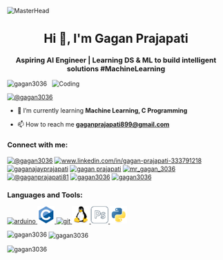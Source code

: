 ![MasterHead](https://user-images.githubusercontent.com/74038190/241765440-80728820-e06b-4f96-9c9e-9df46f0cc0a5.gif)
<h1 align="center">Hi 👋, I'm Gagan Prajapati</h1>
<h3 align="center">Aspiring AI Engineer | Learning DS & ML to build intelligent solutions #MachineLearning</h3>
<img style="float: right;" alt="Coding" width="400" src="https://miro.medium.com/v2/resize:fit:1358/1*oUAAR9fnsmpstFhqmZZ55g.gif">


<p align="left"> <img src="https://komarev.com/ghpvc/?username=gagan3036&label=Profile%20views&color=0e75b6&style=flat" alt="gagan3036" /> </p>

<p align="left"> <a href="https://twitter.com/@gagan3036" target="blank"><img src="https://img.shields.io/twitter/follow/@gagan3036?logo=twitter&style=for-the-badge" alt="@gagan3036" /></a> </p>

- 🌱 I’m currently learning **Machine Learning, C Programming**

- 📫 How to reach me **gaganprajapati899@gmail.com**

<h3 align="left">Connect with me:</h3>
<p align="left">
<a href="https://twitter.com/@gagan3036" target="blank"><img align="center" src="https://raw.githubusercontent.com/rahuldkjain/github-profile-readme-generator/master/src/images/icons/Social/twitter.svg" alt="@gagan3036" height="30" width="40" /></a>
<a href="https://linkedin.com/in/www.linkedin.com/in/gagan-prajapati-333791218" target="blank"><img align="center" src="https://raw.githubusercontent.com/rahuldkjain/github-profile-readme-generator/master/src/images/icons/Social/linked-in-alt.svg" alt="www.linkedin.com/in/gagan-prajapati-333791218" height="30" width="40" /></a>
<a href="https://kaggle.com/gaganajayprajapati" target="blank"><img align="center" src="https://raw.githubusercontent.com/rahuldkjain/github-profile-readme-generator/master/src/images/icons/Social/kaggle.svg" alt="gaganajayprajapati" height="30" width="40" /></a>
<a href="https://fb.com/gagan prajapati" target="blank"><img align="center" src="https://raw.githubusercontent.com/rahuldkjain/github-profile-readme-generator/master/src/images/icons/Social/facebook.svg" alt="gagan prajapati" height="30" width="40" /></a>
<a href="https://instagram.com/mr_gagan_3036" target="blank"><img align="center" src="https://raw.githubusercontent.com/rahuldkjain/github-profile-readme-generator/master/src/images/icons/Social/instagram.svg" alt="mr_gagan_3036" height="30" width="40" /></a>
<a href="https://www.hackerrank.com/@gaganprajapati81" target="blank"><img align="center" src="https://raw.githubusercontent.com/rahuldkjain/github-profile-readme-generator/master/src/images/icons/Social/hackerrank.svg" alt="@gaganprajapati81" height="30" width="40" /></a>
<a href="https://www.leetcode.com/gagan3036" target="blank"><img align="center" src="https://raw.githubusercontent.com/rahuldkjain/github-profile-readme-generator/master/src/images/icons/Social/leet-code.svg" alt="gagan3036" height="30" width="40" /></a>
<a href="https://discord.gg/gagan3036" target="blank"><img align="center" src="https://raw.githubusercontent.com/rahuldkjain/github-profile-readme-generator/master/src/images/icons/Social/discord.svg" alt="gagan3036" height="30" width="40" /></a>
</p>

<h3 align="left">Languages and Tools:</h3>
<p align="left"> <a href="https://www.arduino.cc/" target="_blank" rel="noreferrer"> <img src="https://cdn.worldvectorlogo.com/logos/arduino-1.svg" alt="arduino" width="40" height="40"/> </a> <a href="https://www.cprogramming.com/" target="_blank" rel="noreferrer"> <img src="https://raw.githubusercontent.com/devicons/devicon/master/icons/c/c-original.svg" alt="c" width="40" height="40"/> </a> <a href="https://git-scm.com/" target="_blank" rel="noreferrer"> <img src="https://www.vectorlogo.zone/logos/git-scm/git-scm-icon.svg" alt="git" width="40" height="40"/> </a> <a href="https://www.linux.org/" target="_blank" rel="noreferrer"> <img src="https://raw.githubusercontent.com/devicons/devicon/master/icons/linux/linux-original.svg" alt="linux" width="40" height="40"/> </a> <a href="https://www.photoshop.com/en" target="_blank" rel="noreferrer"> <img src="https://raw.githubusercontent.com/devicons/devicon/master/icons/photoshop/photoshop-line.svg" alt="photoshop" width="40" height="40"/> </a> <a href="https://www.python.org" target="_blank" rel="noreferrer"> <img src="https://raw.githubusercontent.com/devicons/devicon/master/icons/python/python-original.svg" alt="python" width="40" height="40"/> </a> </p>

<p><img align="left" src="https://github-readme-stats.vercel.app/api/top-langs?username=gagan3036&show_icons=true&locale=en&layout=compact" alt="gagan3036" /></p>

<p>&nbsp;<img align="center" src="https://github-readme-stats.vercel.app/api?username=gagan3036&show_icons=true&locale=en" alt="gagan3036" /></p>

<p><img align="center" src="https://github-readme-streak-stats.herokuapp.com/?user=gagan3036&" alt="gagan3036" /></p>
